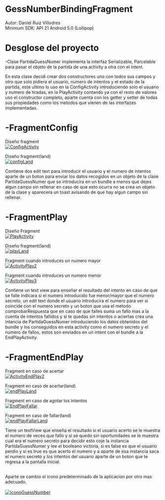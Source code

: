 # GessNumberBindingFragment
Autor: Daniel Ruiz Villodres <br />
Minimum SDK: API 21 Android 5.0 (Lollipop)

# Desglose del proyecto
-Clase PartidaGuessNumer
  implementa la interfaz Serializable, Parcelable para pasar el objeto de la partida de una activity a otra con el intent.

En esta clase decidi crear dos constructores uno con todos sus campos y otro que solo pidiera el usuario, numero de intentos y el estado de la partida, este ultimo lo uso en la ConfigActivity introduciendo solo el usuario y numero de tiradas, en la PlayActivity contando ya con el resto de valores uso el constructor completo, aparte cuenta con los getter y setter de todas sus propiedades como los metodos que vienen de las interfazes implementadas.

# -FragmentConfig
  Diseño fragment <br />
[![ConfigActivity](https://blogger.googleusercontent.com/img/b/R29vZ2xl/AVvXsEiBQB8d_oGUjOlH4RrN7A5l8ZEggXpQHd9rDm-spai37WS7rMPE6AClIyvYw70XETRB2s0Ih7ymeXL9tQKmwWi0VicZgU32zx3d8_gbtpg3HTnM1y4bMaaqlg7notOBw21f4-yakS1XvUpydOdmFSMDTY_ZiCsY8Cz81a_NYxeh3Z5rRRr1OfXqvA-uyg/s320/2.PNG "ConfigActivity")](https://blogger.googleusercontent.com/img/b/R29vZ2xl/AVvXsEiBQB8d_oGUjOlH4RrN7A5l8ZEggXpQHd9rDm-spai37WS7rMPE6AClIyvYw70XETRB2s0Ih7ymeXL9tQKmwWi0VicZgU32zx3d8_gbtpg3HTnM1y4bMaaqlg7notOBw21f4-yakS1XvUpydOdmFSMDTY_ZiCsY8Cz81a_NYxeh3Z5rRRr1OfXqvA-uyg/s320/2.PNG "ConfigActivity")

Diseño fragment(land) <br />
[![configLand](https://blogger.googleusercontent.com/img/a/AVvXsEh3UuKaH58d_c325xbz5rI2cOX8ZmHkXv2hZsrhn-PitRZs0I19S07FrQ-boiHA_9wuKxAW3yqazLQTJQxUs0w0no3dTKSIV166J66-2ORIvUP1_4Fix7iUIQNu6Mq-hm7e0XARCXnxgkzqI3e6XKIpWetW3gqi2JJE_B8Z3u78ZMvIT7g5BG6OspF2uA "configLand")](https://blogger.googleusercontent.com/img/a/AVvXsEh3UuKaH58d_c325xbz5rI2cOX8ZmHkXv2hZsrhn-PitRZs0I19S07FrQ-boiHA_9wuKxAW3yqazLQTJQxUs0w0no3dTKSIV166J66-2ORIvUP1_4Fix7iUIQNu6Mq-hm7e0XARCXnxgkzqI3e6XKIpWetW3gqi2JJE_B8Z3u78ZMvIT7g5BG6OspF2uA "configLand")

Contiene dos edit text para introducir el usuario y el numero de intentos aparte de un  boton para enviar los datos recogidos en un objeto de la clase PartidaGuessNumer que se introducira en un bundle a menos que dejes algun campo sin rellenar en caso de que esto ocurra no se crea un objeto de la clase y aparecera un toast avisando de que hay algun campo sin rellenar.


# -FragmentPlay
  Diseño Fragment  <br />
[![PlayActivity](https://blogger.googleusercontent.com/img/b/R29vZ2xl/AVvXsEjEAvAU7cxLxLmqdiDv5wgVyScjPaw45QJI4CtfZ5Z4SklLaQdNiF1xyUByWl0ylx3gaMmiXEEPdRDYCQ8YBOvu8llQU5ARuUwUfHTk8kSwIRJ0U_Ug0vBO513SUFp8hKqKDljHwDBA2GufILaKZH3toyf4TRrj-ikr7u7ArtlpnlBjdBZFXNx3vvoBKg/s320/3.PNG "PlayActivity")](https://blogger.googleusercontent.com/img/b/R29vZ2xl/AVvXsEjEAvAU7cxLxLmqdiDv5wgVyScjPaw45QJI4CtfZ5Z4SklLaQdNiF1xyUByWl0ylx3gaMmiXEEPdRDYCQ8YBOvu8llQU5ARuUwUfHTk8kSwIRJ0U_Ug0vBO513SUFp8hKqKDljHwDBA2GufILaKZH3toyf4TRrj-ikr7u7ArtlpnlBjdBZFXNx3vvoBKg/s320/3.PNG "PlayActivity")

Diseño fragment(land)<br />
[![playLand](https://blogger.googleusercontent.com/img/a/AVvXsEhhCGzVCid6HhG6MQ-43_xAGsw_8i9S6l6i88MIh-ZcoYhTU4jwgnYjRq3JnbruPvk8U_YXnqd06i3SspHcwLyyrZIwR_W5HmxTN9bgk-mdiDcNbgwwiPVwihwlMUt2WhWjIl_BVkWNxRcYwlRKqukJ7j26qiHoH8EtLaW4jzU4XWdH_Fi67CRipLRzHQ "playLand")](https://blogger.googleusercontent.com/img/a/AVvXsEhhCGzVCid6HhG6MQ-43_xAGsw_8i9S6l6i88MIh-ZcoYhTU4jwgnYjRq3JnbruPvk8U_YXnqd06i3SspHcwLyyrZIwR_W5HmxTN9bgk-mdiDcNbgwwiPVwihwlMUt2WhWjIl_BVkWNxRcYwlRKqukJ7j26qiHoH8EtLaW4jzU4XWdH_Fi67CRipLRzHQ "playLand")


Fragment cuando introduces un numero mayor  <br />
[![ActivityPlay2](https://blogger.googleusercontent.com/img/b/R29vZ2xl/AVvXsEiwK4tBTXAJ1KGpsPBO59LXJUPa4-lFhDtobu2t97kBgc9-PZ_Pgdh8YfikZr6pFYQGRtB1Z4f9n3FSSOFqOCzLNyiBR-NrKwJ_dylS8wsVJ6Uk62uN2lJ_kx37iLmYpRadPpUR1kjLgBPDSacLxlW-KJYE4VZD2JpfMsreIGnZmnEpTiXOd-6XK9lfHg/s320/5.PNG "ActivityPlay2")](https://blogger.googleusercontent.com/img/b/R29vZ2xl/AVvXsEiwK4tBTXAJ1KGpsPBO59LXJUPa4-lFhDtobu2t97kBgc9-PZ_Pgdh8YfikZr6pFYQGRtB1Z4f9n3FSSOFqOCzLNyiBR-NrKwJ_dylS8wsVJ6Uk62uN2lJ_kx37iLmYpRadPpUR1kjLgBPDSacLxlW-KJYE4VZD2JpfMsreIGnZmnEpTiXOd-6XK9lfHg/s320/5.PNG "ActivityPlay2")


Fragment cuando introduces un numero menor  <br />
[![ActivityPlay3](https://blogger.googleusercontent.com/img/b/R29vZ2xl/AVvXsEh4D-S7Qds97yKq47ZcJdyuQcySDjCDmoeOrK3xW8QuGv0UFWqnGIJGDrb8z3-mtsKDH8evBg8vmTMdiKqzYCEOLO02_uAqekvw7fmXSf2Zy5HG6G21H6TFb_wH3C8f3R47AazTe7t7SyG9qBux18vci_nyj55nq_rxPyNjM7h2imylq0KQCfrN-0Asdw/s320/6.PNG "ActivityPlay3")](https://blogger.googleusercontent.com/img/b/R29vZ2xl/AVvXsEh4D-S7Qds97yKq47ZcJdyuQcySDjCDmoeOrK3xW8QuGv0UFWqnGIJGDrb8z3-mtsKDH8evBg8vmTMdiKqzYCEOLO02_uAqekvw7fmXSf2Zy5HG6G21H6TFb_wH3C8f3R47AazTe7t7SyG9qBux18vci_nyj55nq_rxPyNjM7h2imylq0KQCfrN-0Asdw/s320/6.PNG "ActivityPlay3")


Contiene un text view para enseñar el resultado del intento en caso de que se falle indicara si el numero introducido fue menor/mayor que el numero secreto, un edit text donde el usuario introducira el numero para ver si coincide con el numero secreto y un boton que usa el metodo comprobarRespuesta que en caso de que falles suma un fallo mas a la cuenta de intentos fallidos y si te quedas sin intentos o aciertas crea una intancia de PartidaGuessNumer introduciendo los datos obtenidos del bundle y los conseguidos en esta activity como el numero secreto y el numero de fallos, estos son enviados en un intent con el bundle a la EndPlayActivity.

# -FragmentEndPlay

  Fragment en caso de acertar  <br />
[![ActivityEndPlay2](https://blogger.googleusercontent.com/img/b/R29vZ2xl/AVvXsEiDO_aU8k27oAOVlgceZ-n8-Wnb6i-ewNbtdABSApicGoKXcWP7AtDeQUUZdEkGxdR2lN_hqQD2q-ZxMQXeaExt-Sp5blbnAuZ09TfZj8hv8-yXnpeWe8jIPw9vjvIiQT6R2urrybxJwYgH4dJCCCRRLMV6BcRDHRYjrCqJKwtrNYdIs0ev3SnXKa2Ayw/s320/7.PNG "ActivityEndPlay2")](https://blogger.googleusercontent.com/img/b/R29vZ2xl/AVvXsEiDO_aU8k27oAOVlgceZ-n8-Wnb6i-ewNbtdABSApicGoKXcWP7AtDeQUUZdEkGxdR2lN_hqQD2q-ZxMQXeaExt-Sp5blbnAuZ09TfZj8hv8-yXnpeWe8jIPw9vjvIiQT6R2urrybxJwYgH4dJCCCRRLMV6BcRDHRYjrCqJKwtrNYdIs0ev3SnXKa2Ayw/s320/7.PNG "ActivityEndPlay2")

  Fragment en caso de acertar(land)  <br />
[![endPlayLand](https://blogger.googleusercontent.com/img/a/AVvXsEh4Ttzx5Ka0prJqx7ZYxjh7vNRNv_fhTuASYPoJv3TSiIElHfLO5GbR9ZdnEXliXnoR9z8SOiorgYE_EH3U1qbZVNu26n_qODuzZZQ4qvGQ94W8tKX6HYYoLeOnjn4wUew7oNBS5jMHimftHFCDCPrehXETbmWfmkPAWD4pGtV0uBkTfMhpo-iaaqVexg "endPlayLand")](https://blogger.googleusercontent.com/img/a/AVvXsEh4Ttzx5Ka0prJqx7ZYxjh7vNRNv_fhTuASYPoJv3TSiIElHfLO5GbR9ZdnEXliXnoR9z8SOiorgYE_EH3U1qbZVNu26n_qODuzZZQ4qvGQ94W8tKX6HYYoLeOnjn4wUew7oNBS5jMHimftHFCDCPrehXETbmWfmkPAWD4pGtV0uBkTfMhpo-iaaqVexg "endPlayLand")

  Fragment en caso de agotar los intentos  <br />
[![EndPlayFallar](https://blogger.googleusercontent.com/img/a/AVvXsEjmmfdc48uoyEmqJM0ICHwQ9jtY0KaH0ktEaqSRB2jeBjL_4AbU2Cv4iIxS8v20mEsmnjTDyhvmGPJzSd7ZexsNc-Y2ZDP4tL_LVAXZ9tTeaEL8vgpRQUK0T2_3PS3woqqkNOM2eNj4Q7q43kT0HrQEqO4DrdGBcC9CE0uyX5avWRgXlHBhSSywA2J_6Q "EndPlayFallar")](https://blogger.googleusercontent.com/img/a/AVvXsEjmmfdc48uoyEmqJM0ICHwQ9jtY0KaH0ktEaqSRB2jeBjL_4AbU2Cv4iIxS8v20mEsmnjTDyhvmGPJzSd7ZexsNc-Y2ZDP4tL_LVAXZ9tTeaEL8vgpRQUK0T2_3PS3woqqkNOM2eNj4Q7q43kT0HrQEqO4DrdGBcC9CE0uyX5avWRgXlHBhSSywA2J_6Q "EndPlayFallar")

 Fragment en caso de fallar(land)  <br />
  [![endPlayFallarLand](https://blogger.googleusercontent.com/img/a/AVvXsEg5rp-_awmcJCMGNsiJdl-JJQvQsJVBA9IW-zmpJUxgAdCKE85Qzr5QJsLZuNaVIfoevrlFGmHtHStz14TXDu_Fnjh_Gd4E3Tkrqk-Sn8im2uqV04yuF5w1ajx5TZ4rOIQvVGkVrpC_sV4vbUEKF9BrjqSJT2eBonhg_Bsr9XD2jftiY9vFlPgLSSQv8g "endPlayFallarLand")](https://blogger.googleusercontent.com/img/a/AVvXsEg5rp-_awmcJCMGNsiJdl-JJQvQsJVBA9IW-zmpJUxgAdCKE85Qzr5QJsLZuNaVIfoevrlFGmHtHStz14TXDu_Fnjh_Gd4E3Tkrqk-Sn8im2uqV04yuF5w1ajx5TZ4rOIQvVGkVrpC_sV4vbUEKF9BrjqSJT2eBonhg_Bsr9XD2jftiY9vFlPgLSSQv8g "endPlayFallarLand")

Tiene un textView que enseña el resultado si el usuario acerto se le muestra el numero de veces que fallo y si se quedo sin oportunidades se le muestra cual era el numero secreto para decidir esto coje la instancia PartidaGuessNumer y lee el booleano victoria, si es false es que el usuario perdio y si es true es que acerto el numero y a aparte de esa instancia saca el numero secreto y los intentos del usuario aparte de un boton que te regresa a la pantalla inicial. <br /> <br/>

Aparte se cambio el icono predeterminado de la aplicacion por otro mas adecuado. <br /> <br />
[![iconoGuessNumber](https://blogger.googleusercontent.com/img/b/R29vZ2xl/AVvXsEhpBXFi0zK1XGMh2Uyw71DtaLxx6jfxkJAw7XZMWizi7k5JIzO_GCU5rgoF4s3UBmsVt_IcAVvUPOqhdQR5bh8DTrRdd_Iegncy-uDeCzkxjOaHild6-y76W23ZafV2B2oDoo_NMLopcvgK4kC82ZdChtDiJHlYaAreYu9cipEHTiS3LARh7gqFNNTu5w/s1600/icono.PNG "iconoGuessNumber")](https://blogger.googleusercontent.com/img/b/R29vZ2xl/AVvXsEhpBXFi0zK1XGMh2Uyw71DtaLxx6jfxkJAw7XZMWizi7k5JIzO_GCU5rgoF4s3UBmsVt_IcAVvUPOqhdQR5bh8DTrRdd_Iegncy-uDeCzkxjOaHild6-y76W23ZafV2B2oDoo_NMLopcvgK4kC82ZdChtDiJHlYaAreYu9cipEHTiS3LARh7gqFNNTu5w/s1600/icono.PNG "iconoGuessNumber")
